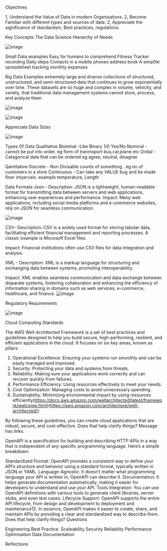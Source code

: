 Objectives

1, Understand the Value of Data in modern Organisations.
2, Become Familiar with different types and sources of data.
2, Appreciate the significance of standardsm, Best practices, regulations.


Key Concepts
The Data Science Hierarchy of Needs

![image](https://github.com/user-attachments/assets/ac4bee35-ea2d-417a-87a6-12edbd166dda)

Small Data examples
  Easy for humans to comprehend
  Fitness Tracker recording Daily steps
  Contacts in a mobile phones address book
  A simp0le spreadsheet tracking monthly expenses

  Big Data Examples
    extremely large and diverse collections of structured, unstructured, and semi-structured data that continues to grow exponentially over time. 
    These datasets are so huge and complex in volume, velocity, and variety, that traditional data management systems cannot store, process, and analyze them

![image](https://github.com/user-attachments/assets/1ed9451d-e900-4cd3-9490-ecc4e1876ba5)

![image](https://github.com/user-attachments/assets/63a94ae3-c0fd-43d5-9cdc-5b21e89c2655)

Appreciate Data Sizes

![image](https://github.com/user-attachments/assets/f3721d80-26a7-4063-b630-c1e81d462dad)

Types Of Data
  Qualitative
    Biominal -Like Binary 1/0 Yes/No
    Nominal - cannot be put into order. eg form of tranmsport bus,car,plane etc
    Ordial - Catagorical data that can be ordered eg agree, neutral, disagree

  Qantitative
    Discrete - Non Divisable counts of something . eg no of customers in a store
    Continuous - Can take any VALUE bug and be made finer intyervals. example temperature, Length

Data Formats
   Json -
      Description: 
        JSON is a lightweight, human-readable format for transmitting data between servers and web applications,
        enhancing user experiences and performance. 
     Impact: 
       Many web applications, including social media platforms and e-commerce websites, rely on JSON for seamless communication.
       
   ![image](https://github.com/user-attachments/assets/aa85f2a2-b8ff-44cf-819b-5f5db2a71a78)

  CSV-
    Description: 
      CSV is a widely used format for storing tabular data, facilitating efficient financial management and reporting processes. 
      A classic example is Microsoft Excel files.

   Impact: 
      Financial institutions often use CSV files for data integration and analysis.

  XML -
    Description: 
      XML is a markup language for structuring and exchanging data between systems, promoting interoperability.

  Impact: 
    XML enables seamless communication and data exchange between disparate systems, fostering collaboration and enhancing the efficiency of information sharing in domains such as web services, e-commerce, healthcare, and finance.
  ![image](https://github.com/user-attachments/assets/d5eaa3a5-930c-47be-b966-b9783ef3ab08)

   Regulatory Requirements

   ![image](https://github.com/user-attachments/assets/cb99f9f5-d2f9-4d4f-8ff1-71643c171397)
   
  Cloud Computing Standards

  
The AWS Well-Architected Framework is a set of best practices and guidelines designed to help you build secure, high-performing, resilient, and efficient applications in the cloud. It focuses on six key areas, known as pillars:

1. Operational Excellence: Ensuring your systems run smoothly and can be easily managed and improved.
2. Security: Protecting your data and systems from threats.
3. Reliability: Making sure your applications work correctly and can recover quickly from failures.
4. Performance Efficiency: Using resources effectively to meet your needs.
5. Cost Optimization: Managing costs to avoid unnecessary spending.
6. Sustainability: Minimizing environmental impact by using resources efficiently(https://docs.aws.amazon.com/wellarchitected/latest/framework/welcome.html)(https://aws.amazon.com/architecture/well-architected/).

By following these guidelines, you can create cloud applications that are robust, secure, and cost-effective. Does that help clarify things? Message has links.


OpenAPI is a specification for building and describing HTTP APIs in a way that is independent of any specific programming language. Here’s a simple breakdown:

Standardized Format: OpenAPI provides a consistent way to define your API’s structure and behavior using a standard format, typically written in JSON or YAML.
Language-Agnostic: It doesn’t matter what programming language your API is written in; OpenAPI can describe it.
Documentation: It helps generate documentation automatically, making it easier for developers to understand and use your API.
Tools Integration: You can use OpenAPI definitions with various tools to generate client libraries, server stubs, and even test cases.
Lifecycle Support: OpenAPI supports the entire API lifecycle, from design and development to deployment and maintenance12.
In essence, OpenAPI makes it easier to create, share, and maintain APIs by providing a clear and standardized way to describe them. Does that help clarify things?
Questions


Engineering Best Practice.
  Scaleability
  Security
  Reliability
  Performance Optimisation
  Data Documentation
  

Reflections
